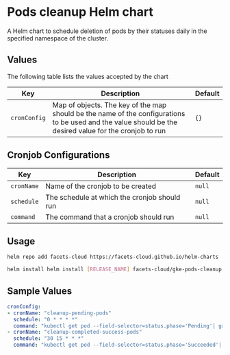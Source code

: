 # Pods cleanup Helm chart

A Helm chart to schedule deletion of pods by their statuses daily in the specified namespace of the cluster.

## Values

The following table lists the values accepted by the chart

| Key                | Description                                                                                                                           | Default               |
|--------------------|---------------------------------------------------------------------------------------------------------------------------------------| --------------------- |
| `cronConfig` | Map of objects. The key of the map should be the name of the configurations to be used and the value should be the desired value for the cronjob to run | `{}`                  |

## Cronjob Configurations

| Key               | Description                                                                                                                 | Default |
|-------------------| ---------------------------------------------------------------------------------------------------------------------------- | ------- |
| `cronName`        | Name of the cronjob to be created       | `null`  |
| `schedule`      | The schedule at which the cronjob should run               | `null`  |
| `command` | The command that a cronjob should run      | `null`  |

## Usage

```bash
helm repo add facets-cloud https://facets-cloud.github.io/helm-charts

helm install helm install [RELEASE_NAME] facets-cloud/gke-pods-cleanup -f gke-pods-cleanup/values.yaml
```

## Sample Values
```yaml
cronConfig:
- cronName: "cleanup-pending-pods"
  schedule: "0 * * * *"
  command: "kubectl get pod --field-selector=status.phase='Pending'| grep -E 'Pending' | awk '{print $1}' | xargs -r kubectl delete pod"
- cronName: "cleanup-completed-success-pods"
  schedule: "30 15 * * *"
  command: "kubectl get pod --field-selector=status.phase='Succeeded'| grep -E 'Completed' | awk '{print $1}' | xargs -r kubectl delete pod"

```
